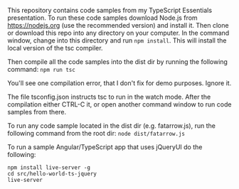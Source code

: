 This repository contains code samples from my TypeScript Essentials presentation. To run these code samples download Node.js from https://nodejs.org (use the recommended version) and install it. Then clone or download this repo into any directory on your computer. In the command window, change into this directory and run ```npm install```. This will install the local version of the tsc compiler.

Then compile all the code samples into the dist dir by running the following command:
```npm run tsc```

You'll see one compilation error, that I don't fix for demo purposes. Ignore it.

The file tsconfig.json instructs tsc to run in the watch mode. After the compilation either CTRL-C it, or open another command window to run code samples from there.

To run any code sample located in the dist dir (e.g. fatarrow.js), run the following command from the root dir:
```node dist/fatarrow.js```

To run a sample Angular/TypeScript app that uses jQueryUI do the following:
 ```
 npm install live-server -g 
 cd src/hello-world-ts-jquery 
 live-server
 ```




